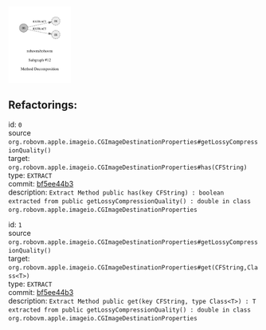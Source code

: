 <img src=subgraph_atomic_12.svg width=25%>

## Refactorings:

id: `0`\
source `org.robovm.apple.imageio.CGImageDestinationProperties#getLossyCompressionQuality()`\
target: `org.robovm.apple.imageio.CGImageDestinationProperties#has(CFString)`\
type: `EXTRACT`\
commit: [bf5ee44b3](https://github.com/robovm/robovm/commit/bf5ee44b3b576e01ab09cae9f50300417b01dc07)\
description: `Extract Method public has(key CFString) : boolean extracted from public getLossyCompressionQuality() : double in class org.robovm.apple.imageio.CGImageDestinationProperties`

id: `1`\
source `org.robovm.apple.imageio.CGImageDestinationProperties#getLossyCompressionQuality()`\
target: `org.robovm.apple.imageio.CGImageDestinationProperties#get(CFString,Class<T>)`\
type: `EXTRACT`\
commit: [bf5ee44b3](https://github.com/robovm/robovm/commit/bf5ee44b3b576e01ab09cae9f50300417b01dc07)\
description: `Extract Method public get(key CFString, type Class<T>) : T extracted from public getLossyCompressionQuality() : double in class org.robovm.apple.imageio.CGImageDestinationProperties`

